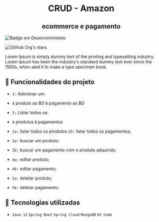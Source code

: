 <h1 align="center"> CRUD - Amazon </h1>
<h2 align="center"> ecommerce e pagamento </h2>

![Badge em Desenvolvimento](http://img.shields.io/static/v1?label=STATUS&message=EM%20DESENVOLVIMENTO&color=GREEN&style=for-the-badge)

![GitHub Org's stars](https://img.shields.io/github/stars/camilafernanda?style=social)

Lorem Ipsum is simply dummy text of the printing and typesetting industry. 
Lorem Ipsum has been the industry's standard dummy text ever since the 1500s, when aled it to make a type specimen book. 

## :hammer: Funcionalidades do projeto

- `1:` Adicionar um: 
- `A` produto ao BD  `B` pagamento ao BD

- `2:` Listar todos os: 
- `A` produtos  `B` pagamentos

- `2a:` listar todos os produtos `2b:` listar todos os pagamentos;

- `3a:` buscar um produto;
- `3b:` buscar um pagamento com o produto adquirido;
- `4a:` editar produto;
- `4b:` editar pagamento;
- `5a:` deletar produto;
- `5b:` deletar pagamento;

## :hammer: Tecnologias utilizadas

- `Java 11` `Spring Boot` `Spring Cloud` `MongoDB` `VS Code`


